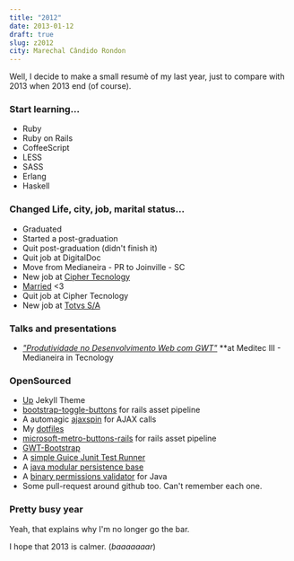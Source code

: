 ```yaml
---
title: "2012"
date: 2013-01-12
draft: true
slug: z2012
city: Marechal Cândido Rondon
---
```


Well, I decide to make a small resumè of my last year, just to compare with 2013 when 2013 end (of course).

### Start learning…

- Ruby
- Ruby on Rails
- CoffeeScript
- LESS
- SASS
- Erlang
- Haskell

### Changed Life, city, job, marital status…

- Graduated
- Started a post-graduation
- Quit post-graduation (didn't finish it)
- Quit job at DigitalDoc
- Move from Medianeira - PR to Joinville - SC
- New job at [Cipher Tecnology](http://www.cipher.com/)
- [Married](https://carlosbecker.com/posts/just-married/) <3
- Quit job at Cipher Tecnology
- New job at [Totvs S/A](http://www.totvs.com/)

### Talks and presentations

- *["Produtividade no Desenvolvimento Web com GWT"](https://github.com/caarlos0/meditec)* **at Meditec III - Medianeira in Tecnology

### OpenSourced

- [Up](https://carlosbecker.com/posts/up-a-jekyll-theme/) Jekyll Theme
- [bootstrap-toggle-buttons](https://github.com/caarlos0/rails-bootstrap-toggle-buttons) for rails asset pipeline
- A automagic [ajaxspin](https://github.com/caarlos0/ajaxspin) for AJAX calls
- My [dotfiles](https://carlosbecker.com/posts/dotfiles-are-meant-to-be-forked/)
- [microsoft-metro-buttons-rails](https://github.com/caarlos0/css3-microsoft-metro-buttons-rails)
for rails asset pipeline
- [GWT-Bootstrap](http://gwtbootstrap.github.com/)
- A [simple Guice Junit Test Runner](https://github.com/caarlos0/gunit)
- A [java modular persistence base](https://carlosbecker.com/posts/modular-persistence/)
- A [binary permissions validator](https://github.com/caarlos0/lila) for Java
- Some pull-request around github too. Can't remember each one.

### Pretty busy year

Yeah, that explains why I'm no longer go the bar.

I hope that 2013 is calmer. (*baaaaaaar*)
